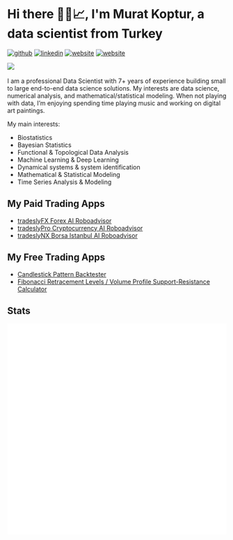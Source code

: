 # Hi there 🤘🎵📈, I'm Murat Koptur, a data scientist from Turkey

[<img src='https://img.shields.io/badge/GitHub-100000?style=for-the-badge&logo=github&logoColor=white' alt='github' height='20'>](https://github.com/mrtkp9993)  [<img src='https://img.shields.io/badge/LinkedIn-0077B5?style=for-the-badge&logo=linkedin&logoColor=white' alt='linkedin' height='20'>](https://www.linkedin.com/in/muratkoptur/)  [<img src='https://img.shields.io/badge/website-000000?style=for-the-badge&logo=About.me&logoColor=white' alt='website' height='20'>](https://muratkoptur.com) [<img src='https://img.shields.io/badge/Twitter-1DA1F2?style=for-the-badge&logo=twitter&logoColor=white' alt='website' height='20'>](https://twitter.com/mrtkp9993)

<a href="https://www.buymeacoffee.com/mkoptur37"><img src="https://img.buymeacoffee.com/button-api/?text=Buy me a coffee&emoji=☕&slug=mkoptur37&button_colour=FFDD00&font_colour=000000&font_family=Cookie&outline_colour=000000&coffee_colour=ffffff" /></a>

I am a professional Data Scientist with 7+ years of experience building small to large end-to-end data science solutions. My interests are data science, numerical analysis, and mathematical/statistical modeling. When not playing with data, I’m enjoying spending time playing music and working on digital art paintings.

My main interests:

* Biostatistics
* Bayesian Statistics
* Functional & Topological Data Analysis
* Machine Learning & Deep Learning
* Dynamical systems & system identification
* Mathematical & Statistical Modeling
* Time Series Analysis & Modeling

## My Paid Trading Apps

* [tradeslyFX Forex AI Roboadvisor](https://play.google.com/store/apps/details?id=com.tradesly.tradeslyfx)
* [tradeslyPro Cryptocurrency AI Roboadvisor](https://play.google.com/store/apps/details?id=com.tradesly.tradeslypro)
* [tradeslyNX Borsa Istanbul AI Roboadvisor](https://play.google.com/store/apps/details?id=com.tradesly.tradeslynxbist)

## My Free Trading Apps

* [Candlestick Pattern Backtester](https://github.com/mrtkp9993/tradesly-cpat)
* [Fibonacci Retracement Levels / Volume Profile Support-Resistance Calculator](https://github.com/mrtkp9993/tradesly-supres)

## Stats

![](https://github.com/mrtkp9993/mrtkp9993/blob/master/github-metrics.svg)
